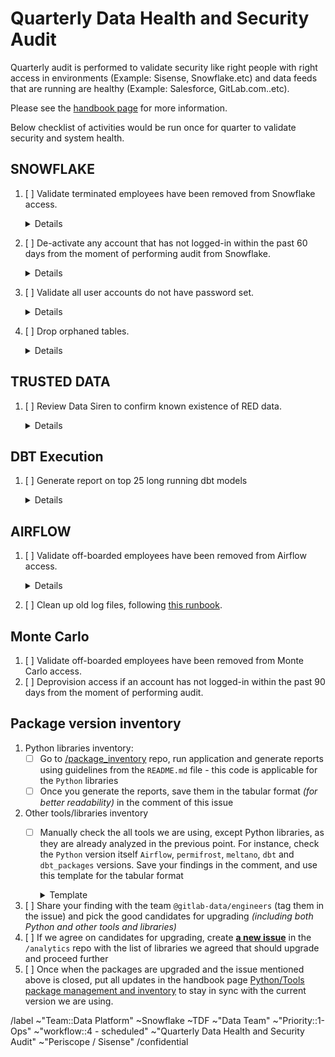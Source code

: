 # Quarterly Data Health and Security Audit

Quarterly audit is performed to validate security like right people with right access in environments (Example: Sisense, Snowflake.etc) and data feeds that are running are healthy (Example: Salesforce, GitLab.com..etc).

Please see the [handbook page](https://about.gitlab.com/handbook/business-technology/data-team/data-management/#quarterly-data-health-and-security-audit) for more information. 

Below checklist of activities would be run once for quarter to validate security and system health.

## SNOWFLAKE
1. [ ] Validate terminated employees have been removed from Snowflake access.
    <details>

    Cross check between Employee Directory and Snowflake
    * [ ] If applicable, check if users set to disabled in Snowflake
    * [ ] If applicable, check if users in [roles.yml](https://gitlab.com/gitlab-data/analytics/-/blob/master/permissions/snowflake/roles.yml):
        * [ ] isn't assigned to `warehouses`
        * [ ] isn't assigned to `roles`
        * [ ] can_login set to: `no`

    ```sql

      SELECT									 
        employee.employee_id,									 
        employee.first_name,									 
        employee.last_name,									 
        employee.hire_date,									 
        employee.rehire_date,									 
        snowflake.last_success_login,									 
        snowflake.created_on,									 
        employee.termination_date,									
        snowflake.is_disabled									 
      FROM prep.sensitive.employee_directory employee 									 
      INNER JOIN prod.legacy.snowflake_show_users  snowflake									 
      ON employee.first_name = snowflake.first_name									 
      AND employee.last_name = snowflake.last_name									 
      AND snowflake.is_disabled ='false'									 
      AND employee.termination_date IS NOT  NULL;									

    ```

2. [ ] De-activate any account that has not logged-in within the past 60 days from the moment of performing audit from Snowflake.
    <details>

   * [ ] Run below SQL script to perform the check.

     `NOTE: Exclude deactivating system accounts that show up in the list when below SQL script is executed.`
  

    ```sql
     SELECT	*																			
     FROM prod.legacy.snowflake_show_users 																			
     WHERE CASE WHEN last_success_login IS null THEN created_on ELSE last_success_login END <= dateadd('day', -60, CURRENT_DATE())
     AND is_disabled ='false';										
    ```


3. [ ] Validate all user accounts do not have password set.
    <details>

   * [ ] Check HAS_PASSWRD is set to ‘false’ in users table. If set to ‘false’ then there is not password set. Run below SQL script to perform the check.
   ```sql
    SELECT * 
   FROM "SNOWFLAKE"."ACCOUNT_USAGE"."USERS"
   WHERE has_password = 'true'
   AND disabled = 'false'
   AND deleted_on IS NULL
   AND name NOT IN ('PERMISSION_BOT','FIVETRAN','GITLAB_CI','AIRFLOW','STITCH','SISENSE_RESTRICTED_SAFE','PERISCOPE','MELTANO','TARGET_SNOWFLAKE','GRAFANA','SECURITYBOTSNOWFLAKEAPI', 'GAINSIGHT','MELTANO_DEV','BI_TOOL_EVAL','TABLEAU_RESTRICTED_SAFE','DATA_OBS_USER_1','TABLEAU', 'HIGHTOUCH_USER', 'DATA_SCIENCE_LOADER', 'TABLEAU_RESTRICTED_PEOPLE_DATA', 'TABLEAU_LOADER');

 
    ```

4. [ ] Drop orphaned tables.
    <details>

    * [ ] Using the current main branch of the [analytics repository](https://gitlab.com/gitlab-data/analytics/-/tree/master) run the dbt operation `orphaned_db_table_check`
    ```
    dbt run-operation orphaned_db_table_check
    ```
    * [ ] Using the list of output tables validate that the tables are no longer in use.
    * [ ] Send out Slack notification in `#data`
       * [ ] Slack notification
          <details>
          
          ```
          Hi Everyone.
          As part of our quarterly [data health and security audit](https://about.gitlab.com/handbook/business-technology/data-team/data-management/#quarterly-data-health-and-security-audit) we check for orphaned tables in our Snowflake instance (`PREP` and `PROD` database). Orphaned tables are tables with no dbt model attached to it. To keep our Data Platform clean we will drop each quarter orphaned tables in order to keep our Data Platform in a healthy shape. Please review this<link to issue> list of tables that we will drop on `xxxx-xx-xx` and let us know if there are concerns and (some) tables need to be kept in Snowflake.
          ```

          
    * [ ] Drop tables that are no longer in use.

## TRUSTED DATA
1.  [ ] Review Data Siren to confirm known existence of RED data.

    <details>
    
    * [ ] Run below SQL script to perform the check.

     ```sql

    SELECT DISTINCT 
       SENSOR_NAME, 
       (CONCAT(DATABASE_NAME,'.',TABLE_SCHEMA,'.',TABLE_NAME)) AS TABLE_NAME,		
       COLUMN_NAME				
    FROM "PREP"."DATASIREN"."DATASIREN_AUDIT_RESULTS"				
    UNION ALL				
    SELECT DISTINCT 
       SENSOR_NAME, 
       (CONCAT(DATABASE_NAME,'.',TABLE_SCHEMA,'.',TABLE_NAME)) AS TABLE_NAME,		
       COLUMN_NAME	
    FROM "PREP"."DATASIREN"."DATASIREN_CANARY_SENSOR"				
    UNION ALL				
    SELECT DISTINCT 
        SENSOR_NAME, 
       (CONCAT(DATABASE_NAME,'.',TABLE_SCHEMA,'.',TABLE_NAME)) AS TABLE_NAME,		
       COLUMN_NAME			
    FROM "PREP"."DATASIREN"."DATASIREN_PROD_COMMON_IP_ADDRESS_SENSOR"				
    UNION ALL				
    SELECT DISTINCT 
        SENSOR_NAME, 
       (CONCAT(DATABASE_NAME,'.',TABLE_SCHEMA,'.',TABLE_NAME)) AS TABLE_NAME,		
       COLUMN_NAME
    FROM "PREP"."DATASIREN"."DATASIREN_PROD_COMMON_MAPPING_IP_ADDRESS_SENSOR"		
    UNION ALL				
    SELECT DISTINCT 
        SENSOR_NAME, 
       (CONCAT(DATABASE_NAME,'.',TABLE_SCHEMA,'.',TABLE_NAME)) AS TABLE_NAME,		
       COLUMN_NAME			
    FROM "PREP"."DATASIREN"."DATASIREN_PROD_LEGACY_EMAIL_VALUE_SENSOR"				
    UNION ALL				
    SELECT DISTINCT 
        SENSOR_NAME, 
       (CONCAT(DATABASE_NAME,'.',TABLE_SCHEMA,'.',TABLE_NAME)) AS TABLE_NAME,		
       COLUMN_NAME		
    FROM "PREP"."DATASIREN"."DATASIREN_PROD_LEGACY_IP_ADDRESS_SENSOR"				
    UNION ALL				
    SELECT DISTINCT 
        SENSOR_NAME, 
       (CONCAT(DATABASE_NAME,'.',TABLE_SCHEMA,'.',TABLE_NAME)) AS TABLE_NAME,		
       COLUMN_NAME			
    FROM "PREP"."DATASIREN"."DATASIREN_SOURCE_DB_SOCIAL_SECURITY_NUMBER_SENSOR"		UNION ALL
    SELECT DISTINCT 
       SENSOR_NAME, 
       (CONCAT(DATABASE_NAME,'.',TABLE_SCHEMA,'.',TABLE_NAME)) AS TABLE_NAME,		
       COLUMN_NAME		
    FROM "PREP"."DATASIREN"."DATASIREN_TRANSFORM_DB_EMAIL_VALUE_SENSOR"				
    UNION ALL				
    SELECT DISTINCT 
        SENSOR_NAME, 
       (CONCAT(DATABASE_NAME,'.',TABLE_SCHEMA,'.',TABLE_NAME)) AS TABLE_NAME,		
       COLUMN_NAME			
    FROM "PREP"."DATASIREN"."DATASIREN_TRANSFORM_DB_IP_ADDRESS_SENSOR"
    UNION ALL				
    SELECT DISTINCT 
        SENSOR_NAME, 
       (CONCAT(DATABASE_NAME,'.',TABLE_SCHEMA,'.',TABLE_NAME)) AS TABLE_NAME,				
       COLUMN_NAME			
    FROM "PREP"."DATASIREN"."DATASIREN_PROD_BONEYARD_EMAIL_VALUE_SENSOR"
    UNION ALL				
    SELECT DISTINCT 
        SENSOR_NAME, 
       (CONCAT(DATABASE_NAME,'.',TABLE_SCHEMA,'.',TABLE_NAME)) AS TABLE_NAME,		
       COLUMN_NAME			
    FROM "PREP"."DATASIREN"."DATASIREN_PROD_BONEYARD_IP_ADDRESS_SENSOR"
    UNION ALL				
    SELECT DISTINCT 
        SENSOR_NAME, 
       (CONCAT(DATABASE_NAME,'.',TABLE_SCHEMA,'.',TABLE_NAME)) AS TABLE_NAME,		
       COLUMN_NAME			
    FROM "PREP"."DATASIREN"."DATASIREN_PROD_COMMON_EMAIL_VALUE_SENSOR"
    UNION ALL
     SELECT DISTINCT 
        SENSOR_NAME, 
       (CONCAT(DATABASE_NAME,'.',TABLE_SCHEMA,'.',TABLE_NAME)) AS TABLE_NAME,		
       COLUMN_NAME			
    FROM "PREP"."DATASIREN"."DATASIREN_PROD_COMMON_MAPPING_EMAIL_VALUE_SENSOR"
    ;					
				
     ```

## DBT Execution
1. [ ] Generate report on top 25 long running dbt models

    <details>

    * [ ] Run below SQL script (set manual the previous quarter)

     ```sql
        WITH RANGE_PREVIOUS_QUARTER AS
        (
          SELECT 
            MIN(date_day) AS first_day_fq,
            MAX(date_day) AS last_day_fq
          FROM "PROD"."COMMON"."DIM_DATE"
          --Check the year and quarter you want to audit
          WHERE fiscal_year = (CASE WHEN MONTH(CURRENT_DATE()) IN ('2','3','4') THEN year(CURRENT_DATE()) ELSE year(CURRENT_DATE())+1 END)
          AND fiscal_quarter = (CASE WHEN MONTH(CURRENT_DATE()) IN ('2','3','4') THEN '4' WHEN MONTH(CURRENT_DATE()) IN ('5','6','7') THEN '1' WHEN MONTH(CURRENT_DATE()) IN ('8','9','10') THEN '2' WHEN MONTH(CURRENT_DATE()) IN ('11','12','1') THEN '3' END)
        )

        , DISTINCT_SELECT AS
        ( 
          SELECT distinct
          model_name
        , compilation_started_at
        , model_execution_time
        FROM 
        "PROD"."WORKSPACE_DATA"."DBT_RUN_RESULTS"
        JOIN range_previous_quarter
        WHERE 1=1
        --AND model_name = 'bamboohr_budget_vs_actual'
        AND compilation_started_at >= first_day_fq
        AND compilation_started_at <= last_day_fq
        AND model_name in ( SELECT DISTINCT model_name FROM  "PROD"."WORKSPACE_DATA"."DBT_RUN_RESULTS" WHERE compilation_started_at BETWEEN dateadd('day', -7, CURRENT_DATE()) AND CURRENT_DATE AND RUN_STATUS = 'success' )
        )

        --select * from DISTINCT_SELECT

        , AVG_PER_MONTH AS
        (
          SELECT
          model_name 
        , YEAR(compilation_started_at) || LPAD(MONTH(compilation_started_at),2,0) AS compilation_started_at_month
        , AVG(model_execution_time) AS avg_execution_time
        FROM distinct_select
        GROUP BY 1,2
        )

        --select * from avg_per_month

        , MONTH_COMPARE AS
        (
          SELECT 
          model_name 
        , compilation_started_at_month 
        , LAG(avg_execution_time,2) OVER (PARTITION BY model_name ORDER BY compilation_started_at_month) AS avg_execution_time_first_month_of_quarter
        , LAG(avg_execution_time,1) OVER (PARTITION BY model_name ORDER BY compilation_started_at_month) AS avg_execution_time_month_month_of_quarter
        , avg_execution_time AS avg_execution_time_third_month_of_quarter
        FROM avg_per_month
        )

        --select * from month_compare

        SELECT 
          model_name  
        , avg_execution_time_first_month_of_quarter
        , avg_execution_time_month_month_of_quarter
        , avg_execution_time_third_month_of_quarter
        , (avg_execution_time_third_month_of_quarter / avg_execution_time_first_month_of_quarter) delta_first_last
        FROM month_compare
        --WHERE compilation_started_at_month = 202205
        QUALIFY ROW_NUMBER() OVER (PARTITION BY model_name ORDER BY compilation_started_at_month DESC) = 1
        ORDER BY 4 desc
        LIMIT 25
    ```


## AIRFLOW
1. [ ] Validate off-boarded employees have been removed from Airflow access.
    <details>

    ```sql
      SELECT									 
        employee.employee_id,									 
        employee.first_name,									 
        employee.last_name,									 
        employee.hire_date,									 
        employee.rehire_date,									 
        employee.termination_date,	
        airflow.email,
        airflow.active									 
      FROM prep.sensitive.employee_directory employee 									 
      RIGHT OUTER JOIN raw.airflow_stitch.ab_user  airflow									 
        ON employee.last_work_email = airflow.email									   
      WHERE airflow.active ='TRUE'									 
      AND employee.termination_date IS NOT NULL
    ```
2. [ ] Clean up old log files, following [this runbook](https://gitlab.com/gitlab-data/runbooks/-/blob/main/airflow_infrastructure/archival_pvc_volume/delete_pvc_volume.md). 

## Monte Carlo
1. [ ] Validate off-boarded employees have been removed from Monte Carlo access.
1. [ ] Deprovision access if an account has not logged-in within the past 90 days from the moment of performing audit.

## Package version inventory

1. Python libraries inventory:
    * [ ] Go to [/package_inventory](https://gitlab.com/gitlab-data/package_inventory/-/blob/main/package_inventory/src/README.md) repo, run application and generate reports using guidelines from the `README.md` file  - this code is applicable for the `Python` libraries
    * [ ] Once you generate the reports, save them in the tabular format _(for better readability)_ in the comment of this issue 
1. Other tools/libraries inventory
    * [ ] Manually check the all tools we are using, except Python libraries, as they are already analyzed in the previous point. For instance, check the `Python` version itself `Airflow`, `permifrost`, `meltano`, `dbt` and `dbt_packages` versions. Save your findings in the comment, and use this template for the tabular format
        <details><summary>Template</summary>
    
        | Tool/Library                       | Current version | Current version release date | Latest version | Latest version release date | Note | Candidate for the upgrade (Yes/No) | 
        |--------------------------|-----------------|------------------------------|----------------|-----------------------------|--------|--------|
        | [airflow](https://about.gitlab.com/handbook/business-technology/data-team/platform/infrastructure/#airflow) | ``      | `YYYY-MM-DD` | ``      | `YYYY-MM-DD` | | |
        | [permifrost](https://about.gitlab.com/handbook/business-technology/data-team/platform/permifrost/)          | ``      | `YYYY-MM-DD` | ``      | `YYYY-MM-DD` | | |
        | [meltano](https://about.gitlab.com/handbook/business-technology/data-team/platform/Meltano-Gitlab/)         | ``      | `YYYY-MM-DD` | ``      | `YYYY-MM-DD` | | |
        | [dbt](https://about.gitlab.com/handbook/business-technology/data-team/platform/dbt-guide/)                  | ``      | `YYYY-MM-DD` | ``      | `YYYY-MM-DD` | | |
        | dbt package: [snowflake_spend](https://gitlab.com/gitlab-data/snowflake_spend)                              | ``      | `YYYY-MM-DD` | ``      | `YYYY-MM-DD` | | |
        | dbt package: [data-tests](https://gitlab.com/gitlab-data/data-tests)                                        | ``      | `YYYY-MM-DD` | ``      | `YYYY-MM-DD` | | |
        | dbt package: [dbt-labs/audit_helper](https://github.com/dbt-labs/dbt-audit-helper)                          | ``      | `YYYY-MM-DD` | ``      | `YYYY-MM-DD` | | |
        | dbt package: [dbt-labs/dbt_utils](https://github.com/dbt-labs/dbt-utils)                                    | ``      | `YYYY-MM-DD` | ``      | `YYYY-MM-DD` | | |
        | dbt package: [dbt-labs/snowplow](https://github.com/dbt-labs/snowplow/tree/0.15.1/)                         | ``      | `YYYY-MM-DD` | ``      | `YYYY-MM-DD` | | |
        | dbt package: [dbt-labs/dbt_external_tables](https://hub.getdbt.com/dbt-labs/dbt_external_tables/latest/)    | ``      | `YYYY-MM-DD` | ``      | `YYYY-MM-DD` | | |
        | dbt package: [brooklyn-data/dbt_artifacts](https://github.com/brooklyn-data/dbt_artifacts)                  | ``      | `YYYY-MM-DD` | ``      | `YYYY-MM-DD` | | |
        
        </details>
1. [ ] Share your finding with the team `@gitlab-data/engineers` (tag them in the issue) and pick the good candidates for upgrading _(including both Python and other tools and libraries)_
1. [ ] If we agree on candidates for upgrading, create [**a new issue**](https://gitlab.com/gitlab-data/analytics/-/issues/new?issue%5Bassignee_id%5D=&issue%5Bmilestone_id%5D=) in the `/analytics` repo with the list of libraries we agreed that should upgrade and proceed further
1. [ ] Once when the packages are upgraded and the issue mentioned above is closed, put all updates in the handbook page [Python/Tools package management and inventory](https://handbook.gitlab.com/handbook/business-technology/data-team/platform/python-tool-package-management/) to stay in sync with the current version we are using. 

<!-- DO NOT EDIT BELOW THIS LINE -->
/label ~"Team::Data Platform" ~Snowflake ~TDF ~"Data Team" ~"Priority::1-Ops" ~"workflow::4 - scheduled" ~"Quarterly Data Health and Security Audit" ~"Periscope / Sisense"
/confidential 
